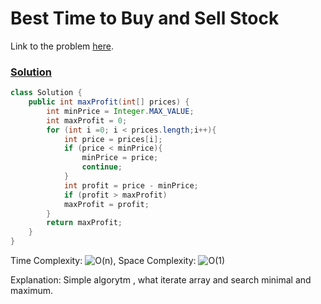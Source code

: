 # Best Time to Buy and Sell Stock

Link to the problem [here](https://leetcode.com/problems/best-time-to-buy-and-sell-stock).

### [Solution](/Array/121.%20Best%20Time%20to%20Buy%20and%20Sell%20Stock/Solution.java)

```java
class Solution {
    public int maxProfit(int[] prices) {
        int minPrice = Integer.MAX_VALUE;
        int maxProfit = 0;
        for (int i =0; i < prices.length;i++){
            int price = prices[i];
            if (price < minPrice){
                minPrice = price;
                continue;
            }
            int profit = price - minPrice;
            if (profit > maxProfit)
            maxProfit = profit;
        }
        return maxProfit;
    }
}
```

Time Complexity: ![O(n)](<https://latex.codecogs.com/svg.image?\inline&space;O(n)>), Space Complexity: ![O(1)](<https://latex.codecogs.com/svg.image?\inline&space;O(1)>)

Explanation: Simple algorytm , what iterate array and search minimal and maximum.
